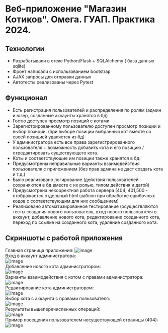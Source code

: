 # Веб-приложение "Магазин Котиков". Омега. ГУАП. Практика 2024.

## Технологии

- Разрабатывали в стеке Python/Flask + SQLAlchemy  ( база данных sqlite)
- Фронт написали с использованием bootstrap
- AJAX запросы для отправки данных
- Автотесты реализованы через Pytest


## Функционал

- Есть регистрация пользователей и распределения по ролям (админ и юзер, созданные аккаунты хранятся в бд)
- Гостю доступен просмотр позиций с котами
- Зарегистрированному пользователю доступен просмотр позиции и выбор позиции. (при выборе позиции выбранный кот вместе со своей позицией удаляется из бд)
- У администратора есть все права зарегистрированного пользователя + возможность добавить кота и его позицию / отредактировать существующего кота.
- Коты и соответствующие им позиции также хранятся в бд.
- Предусмотрены неправильные варианты взаимодействия пользователя с приложением (без прав админа не даст создать кота и т.д.)
- Было реализовано логирование (действия пользователей сохраняются в бд вместе с их ролью, типом действия и датой)
- Предусмотрена некорректная работа сервера (404, 401,500 - отображается отдельный html шаблон при обработке ошибочных кодов с соответствующим для них сообщением)
- Реализовано автоматизированное тестирование (осуществляются тесты создания нового пользователя, вход нового пользователя в аккаунт, добавление нового кота, редактирование созданного кота, переход по ссылке на созданного кота, удаление созданного кота.


## Скриншоты с работой приложения


Главная страница приложения:
![image](https://github.com/user-attachments/assets/1fec21a5-7cd0-4460-bc04-f34e4dd0673c)
\
Вход в аккаунт администратора:
\
![image](https://github.com/user-attachments/assets/1aed0530-a966-400a-a703-7dcedb760cc1)
\
Добавление нового кота администратором:
\
![image](https://github.com/user-attachments/assets/398c6e80-a47f-45d2-bc08-185f1c483572)
\
Варианты взаимодействия с котом с правами администратора:
\
![image](https://github.com/user-attachments/assets/75676f08-0c32-405b-9d91-ec0b73370674)
\
Редактирование кота администратором:
\
![image](https://github.com/user-attachments/assets/b8b49591-2ff5-4729-9588-d8dbcb8271e9)
\
Выбор кота с аккаунта с правами пользователя:
\
![image](https://github.com/user-attachments/assets/b92e3268-53d8-4ed2-a496-39bbaae68c97)
\
Результаты вышеперечисленных операций:
\
![image](https://github.com/user-attachments/assets/5619b17e-ca4b-4bf7-a2bd-6860fb944a4a)
\
Пример посещения пользователем несуществующей страницы (404):
\
![image](https://github.com/user-attachments/assets/9b577057-5fec-4381-bfd4-6d0646e82431)










